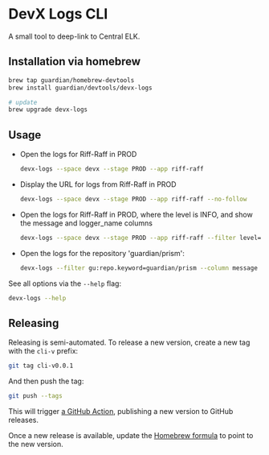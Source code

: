 # DevX Logs CLI

A small tool to deep-link to Central ELK.

## Installation via homebrew

```bash
brew tap guardian/homebrew-devtools
brew install guardian/devtools/devx-logs

# update
brew upgrade devx-logs
```

## Usage

- Open the logs for Riff-Raff in PROD
  ```bash
  devx-logs --space devx --stage PROD --app riff-raff
  ```
- Display the URL for logs from Riff-Raff in PROD
  ```bash
  devx-logs --space devx --stage PROD --app riff-raff --no-follow
  ```
- Open the logs for Riff-Raff in PROD, where the level is INFO, and show the
  message and logger_name columns
  ```bash
  devx-logs --space devx --stage PROD --app riff-raff --filter level=INFO --filter region=eu-west-1 --column message --column logger_name
  ```
- Open the logs for the repository 'guardian/prism':
  ```bash
  devx-logs --filter gu:repo.keyword=guardian/prism --column message --column gu:repo
  ```

See all options via the `--help` flag:

```bash
devx-logs --help
```

## Releasing

Releasing is semi-automated. To release a new version, create a new tag with the
`cli-v` prefix:

```bash
git tag cli-v0.0.1
```

And then push the tag:

```bash
git push --tags
```

This will trigger [a GitHub Action](../.github/workflows/release-cli.yml),
publishing a new version to GitHub releases.

Once a new release is available, update the
[Homebrew formula](https://github.com/guardian/homebrew-devtools/blob/main/Formula/devx-logs.rb)
to point to the new version.

